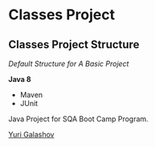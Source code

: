 # Classes Project
## Classes Project Structure

*Default Structure for A Basic Project*

**Java 8**

* Maven
* JUnit

Java Project for SQA Boot Camp Program. 

[Yuri Galashov](https://github.com/YuriyGalashov)

